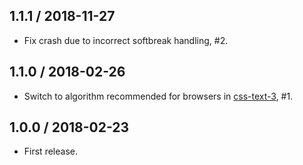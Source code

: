 1.1.1 / 2018-11-27
------------------

- Fix crash due to incorrect softbreak handling, #2.


1.1.0 / 2018-02-26
------------------

- Switch to algorithm recommended for browsers in [css-text-3](https://www.w3.org/TR/css-text-3/#line-break-transform), #1.


1.0.0 / 2018-02-23
------------------

- First release.
